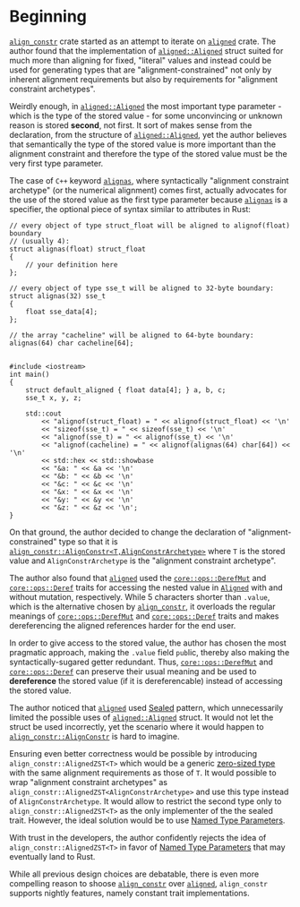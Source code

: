 # Beginning

[`align_constr`] crate started as an attempt to iterate on [`aligned`] crate. The author found that the implementation of [`aligned::Aligned`][`Aligned`] struct suited for much more than aligning for fixed, "literal" values and instead could be used for generating types that are "alignment-constrained" not only by inherent alignment requirements but also by requirements for "alignment constraint archetypes".

Weirdly enough, in [`aligned::Aligned`][`Aligned`] the most important type parameter - which is the type of the stored value - for some unconvincing or unknown reason is stored **second**, not first. It sort of makes sense from the declaration, from the structure of [`aligned::Aligned`][`Aligned`], yet the author believes that semantically the type of the stored value is more important than the alignment constraint and therefore the type of the stored value must be the very first type parameter.

The case of `C++` keyword [`alignas`], where syntactically "alignment constraint archetype" (or the numerical alignment) comes first, actually advocates for the use of the stored value as the first type parameter because [`alignas`] is a specifier, the optional piece of syntax similar to attributes in Rust:

```C++, ignore
// every object of type struct_float will be aligned to alignof(float) boundary
// (usually 4):
struct alignas(float) struct_float
{
    // your definition here
};
 
// every object of type sse_t will be aligned to 32-byte boundary:
struct alignas(32) sse_t
{
    float sse_data[4];
};
 
// the array "cacheline" will be aligned to 64-byte boundary:
alignas(64) char cacheline[64];
 
 
#include <iostream>
int main()
{
    struct default_aligned { float data[4]; } a, b, c;
    sse_t x, y, z;
 
    std::cout
        << "alignof(struct_float) = " << alignof(struct_float) << '\n'
        << "sizeof(sse_t) = " << sizeof(sse_t) << '\n'
        << "alignof(sse_t) = " << alignof(sse_t) << '\n'
        << "alignof(cacheline) = " << alignof(alignas(64) char[64]) << '\n'
        << std::hex << std::showbase
        << "&a: " << &a << '\n'
        << "&b: " << &b << '\n'
        << "&c: " << &c << '\n'
        << "&x: " << &x << '\n'
        << "&y: " << &y << '\n'
        << "&z: " << &z << '\n';
}
```

On that ground, the author decided to change the declaration of "alignment-constrained" type so that it is [`align_constr::AlignConstr<T,AlignConstrArchetype>`][`AlignConstr`] where `T` is the stored value and `AlignConstrArchetype` is the "alignment constraint archetype".

The author also found that [`aligned`] used the [`core::ops::DerefMut`] and [`core::ops::Deref`] traits for accessing the nested value in [`Aligned`] with and without mutation, respectively. While 5 characters shorter than `.value`, which is the alternative chosen by [`align_constr`], it overloads the regular meanings of [`core::ops::DerefMut`] and [`core::ops::Deref`] traits and makes dereferencing the aligned references harder for the end user.

In order to give access to the stored value, the author has chosen the most pragmatic approach, making the `.value` field `pub`lic, thereby also making the syntactically-sugared getter redundant. Thus, [`core::ops::DerefMut`] and [`core::ops::Deref`] can preserve their usual meaning and be used to **dereference** the stored value (if it is dereferencable) instead of accessing the stored value.

The author noticed that [`aligned`] used [Sealed](https://rust-lang.github.io/api-guidelines/future-proofing.html#sealed-traits-protect-against-downstream-implementations-c-sealed) pattern, which unnecessarily limited the possible uses of [`aligned::Aligned`][`Aligned`] struct. It would not let the struct be used incorrectly, yet the scenario where it would happen to [`align_constr::AlignConstr`][`AlignConstr`] is hard to imagine.

Ensuring even better correctness would be possible by introducing `align_constr::AlignedZST<T>` which would be a generic [zero-sized type](https://runrust.miraheze.org/wiki/Zero-sized_type) with the same alignment requirements as those of `T`. It would possible to wrap "alignment constraint archetypes" as `align_constr::AlignedZST<AlignConstrArchetype>` and use this type instead of `AlignConstrArchetype`. It would allow to restrict the second type only to `align_constr::AlignedZST<T>` as the only implementer of the the sealed trait. However, the ideal solution would be to use [Named Type Parameters].

With trust in the developers, the author confidently rejects the idea of `align_constr::AlignedZST<T>` in favor of [Named Type Parameters] that may eventually land to Rust.

While all previous design choices are debatable, there is even more compelling reason to shoose [`align_constr`] over [`aligned`], `align_constr` supports nightly features, namely constant trait implementations.

[`aligned`]: https://crates.io/crates/aligned
[`align_constr`]: https://crates.io/crates/align_constr
[`Aligned`]: https://docs.rs/aligned/0.4.0/aligned/struct.Aligned.html
[`AlignConstr`]: https://docs.rs/align_constr/latest/align_constr/struct.AlignConstr.html
[`core::ops::Deref`]: https://doc.rust-lang.org/beta/core/ops/trait.Deref.html
[`core::ops::DerefMut`]: https://doc.rust-lang.org/beta/core/ops/trait.DerefMut.html
[`alignas`]: https://en.cppreference.com/w/cpp/language/alignas
[Named Type Parameters]: https://internals.rust-lang.org/t/named-type-parameters/6921
